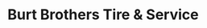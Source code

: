 ---
title: "Burt Brothers Tire & Service"
url: /salt-lake-city/burt-brothers-tire-und-service/
shop: Reifen
---